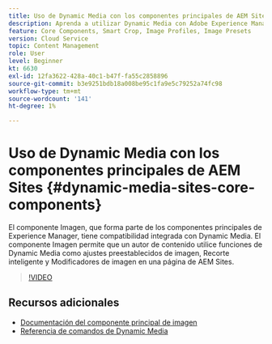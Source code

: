 ```yaml
---
title: Uso de Dynamic Media con los componentes principales de AEM Sites
description: Aprenda a utilizar Dynamic Media con Adobe Experience Manager Sites. El componente Imagen, que forma parte de los componentes principales de Experience Manager, tiene compatibilidad integrada con Dynamic Media. El componente Imagen permite que un autor de contenido utilice funciones de Dynamic Media como ajustes preestablecidos de imagen, Recorte inteligente y Modificadores de imagen en una página de AEM Sites.
feature: Core Components, Smart Crop, Image Profiles, Image Presets
version: Cloud Service
topic: Content Management
role: User
level: Beginner
kt: 6630
exl-id: 12fa3622-428a-40c1-b47f-fa55c2858896
source-git-commit: b3e9251bdb18a008be95c1fa9e5c79252a74fc98
workflow-type: tm+mt
source-wordcount: '141'
ht-degree: 1%

---
```


# Uso de Dynamic Media con los componentes principales de AEM Sites {#dynamic-media-sites-core-components}

El componente Imagen, que forma parte de los componentes principales de Experience Manager, tiene compatibilidad integrada con Dynamic Media. El componente Imagen permite que un autor de contenido utilice funciones de Dynamic Media como ajustes preestablecidos de imagen, Recorte inteligente y Modificadores de imagen en una página de AEM Sites.

>[!VIDEO](https://video.tv.adobe.com/v/329331?quality=12&learn=on)

## Recursos adicionales

* [Documentación del componente principal de imagen](https://experienceleague.adobe.com/docs/experience-manager-core-components/using/components/image.html?lang=en#dynamic-media)
* [Referencia de comandos de Dynamic Media](https://experienceleague.adobe.com/docs/dynamic-media-developer-resources/image-serving-api/image-serving-api/http-protocol-reference/command-reference/c-command-reference.html?lang=en#image-serving-api)
